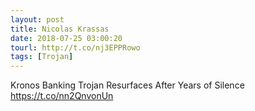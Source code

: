 ```yaml
---
layout: post
title: Nicolas Krassas
date: 2018-07-25 03:00:20
tourl: http://t.co/nj3EPPRowo
tags: [Trojan]
---
```

Kronos Banking Trojan Resurfaces After Years of Silence https://t.co/nn2QnvonUn
